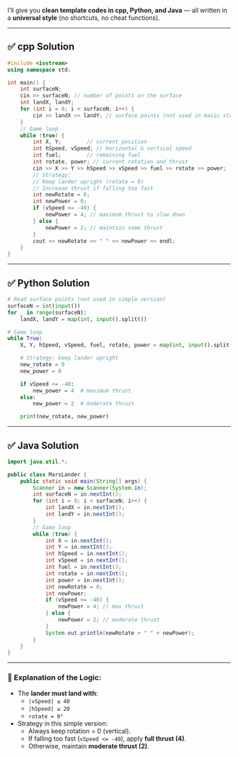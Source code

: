 I’ll give you **clean template codes in cpp, Python, and Java** — all written in a **universal style** (no shortcuts, no cheat functions).

---

## ✅ cpp Solution

```cpp
#include <iostream>
using namespace std;

int main() {
    int surfaceN;
    cin >> surfaceN; // number of points on the surface
    int landX, landY;
    for (int i = 0; i < surfaceN; i++) {
        cin >> landX >> landY; // surface points (not used in basic strategy)
    }
    // Game loop
    while (true) {
        int X, Y;        // current position
        int hSpeed, vSpeed; // horizontal & vertical speed
        int fuel;        // remaining fuel
        int rotate, power; // current rotation and thrust
        cin >> X >> Y >> hSpeed >> vSpeed >> fuel >> rotate >> power;
        // Strategy: 
        // Keep lander upright (rotate = 0)
        // Increase thrust if falling too fast
        int newRotate = 0;
        int newPower = 0;
        if (vSpeed <= -40) {
            newPower = 4; // maximum thrust to slow down
        } else {
            newPower = 2; // maintain some thrust
        }
        cout << newRotate << " " << newPower << endl;
    }
}

```

---

## ✅ Python Solution

```python
# Read surface points (not used in simple version)
surfaceN = int(input())
for _ in range(surfaceN):
    landX, landY = map(int, input().split())

# Game loop
while True:
    X, Y, hSpeed, vSpeed, fuel, rotate, power = map(int, input().split())

    # Strategy: keep lander upright
    new_rotate = 0
    new_power = 0

    if vSpeed <= -40:
        new_power = 4  # maximum thrust
    else:
        new_power = 2  # moderate thrust

    print(new_rotate, new_power)

```

---

## ✅ Java Solution

```java
import java.util.*;

public class MarsLander {
    public static void main(String[] args) {
        Scanner in = new Scanner(System.in);
        int surfaceN = in.nextInt();
        for (int i = 0; i < surfaceN; i++) {
            int landX = in.nextInt();
            int landY = in.nextInt();
        }
        // Game loop
        while (true) {
            int X = in.nextInt();
            int Y = in.nextInt();
            int hSpeed = in.nextInt();
            int vSpeed = in.nextInt();
            int fuel = in.nextInt();
            int rotate = in.nextInt();
            int power = in.nextInt();
            int newRotate = 0;
            int newPower;
            if (vSpeed <= -40) {
                newPower = 4; // max thrust
            } else {
                newPower = 2; // moderate thrust
            }
            System.out.println(newRotate + " " + newPower);
        }
    }
}

```

---

### 🔎 Explanation of the Logic:

- The **lander must land with**:
    - `|vSpeed| ≤ 40`
    - `|hSpeed| ≤ 20`
    - `rotate = 0°`
- Strategy in this simple version:
    - Always keep rotation = 0 (vertical).
    - If falling too fast (`vSpeed <= -40`), apply **full thrust (4)**.
    - Otherwise, maintain **moderate thrust (2)**.
